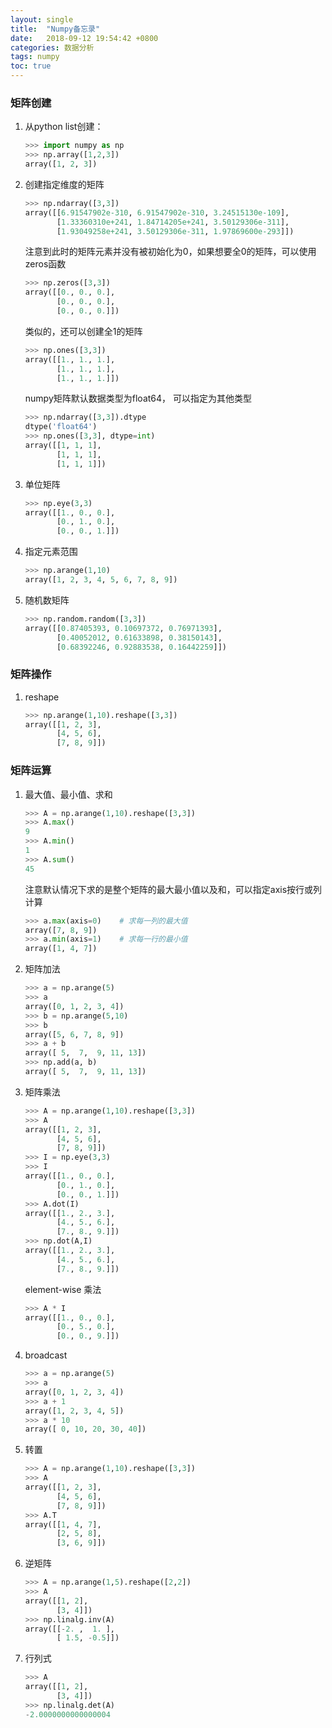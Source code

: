 ```yaml
---
layout: single
title:  "Numpy备忘录"
date:   2018-09-12 19:54:42 +0800
categories: 数据分析
tags: numpy
toc: true
---
```


### 矩阵创建

1. 从python list创建：

   ```python
   >>> import numpy as np 
   >>> np.array([1,2,3])
   array([1, 2, 3])
   ```

2. 创建指定维度的矩阵

   ```python
   >>> np.ndarray([3,3])
   array([[6.91547902e-310, 6.91547902e-310, 3.24515130e-109],
          [1.33360310e+241, 1.84714205e+241, 3.50129306e-311],
          [1.93049258e+241, 3.50129306e-311, 1.97869600e-293]])
   ```

   注意到此时的矩阵元素并没有被初始化为0，如果想要全0的矩阵，可以使用zeros函数

   ```python
   >>> np.zeros([3,3])
   array([[0., 0., 0.],
          [0., 0., 0.],
          [0., 0., 0.]])
   ```

   类似的，还可以创建全1的矩阵

   ```python
   >>> np.ones([3,3])
   array([[1., 1., 1.],
          [1., 1., 1.],
          [1., 1., 1.]])
   ```

   numpy矩阵默认数据类型为float64， 可以指定为其他类型

   ```python
   >>> np.ndarray([3,3]).dtype
   dtype('float64')
   >>> np.ones([3,3], dtype=int)
   array([[1, 1, 1],
          [1, 1, 1],
          [1, 1, 1]])
   ```

   

3. 单位矩阵

   ```python
   >>> np.eye(3,3)
   array([[1., 0., 0.],
          [0., 1., 0.],
          [0., 0., 1.]])
   ```

4. 指定元素范围

   ```python
   >>> np.arange(1,10)
   array([1, 2, 3, 4, 5, 6, 7, 8, 9])
   ```

5. 随机数矩阵

   ```python
   >>> np.random.random([3,3])
   array([[0.87405393, 0.10697372, 0.76971393],
          [0.40052012, 0.61633898, 0.38150143],
          [0.68392246, 0.92883538, 0.16442259]])
   ```

   

### 矩阵操作

1. reshape

   ```python
   >>> np.arange(1,10).reshape([3,3])
   array([[1, 2, 3],
          [4, 5, 6],
          [7, 8, 9]])
   ```

   



### 矩阵运算

1. 最大值、最小值、求和

   ```python
   >>> A = np.arange(1,10).reshape([3,3])
   >>> A.max()
   9
   >>> A.min()
   1
   >>> A.sum()
   45
   ```

   注意默认情况下求的是整个矩阵的最大最小值以及和，可以指定axis按行或列计算

   ```python
   >>> a.max(axis=0)	# 求每一列的最大值
   array([7, 8, 9])
   >>> a.min(axis=1)	# 求每一行的最小值
   array([1, 4, 7])
   ```

2. 矩阵加法

   ```python
   >>> a = np.arange(5)
   >>> a
   array([0, 1, 2, 3, 4])
   >>> b = np.arange(5,10)
   >>> b
   array([5, 6, 7, 8, 9])
   >>> a + b
   array([ 5,  7,  9, 11, 13])
   >>> np.add(a, b)
   array([ 5,  7,  9, 11, 13])
   ```

3. 矩阵乘法

   ```python
   >>> A = np.arange(1,10).reshape([3,3])
   >>> A
   array([[1, 2, 3],
          [4, 5, 6],
          [7, 8, 9]])
   >>> I = np.eye(3,3)
   >>> I
   array([[1., 0., 0.],
          [0., 1., 0.],
          [0., 0., 1.]])
   >>> A.dot(I)
   array([[1., 2., 3.],
          [4., 5., 6.],
          [7., 8., 9.]])
   >>> np.dot(A,I)
   array([[1., 2., 3.],
          [4., 5., 6.],
          [7., 8., 9.]])
   ```

   element-wise 乘法

   ```python
   >>> A * I
   array([[1., 0., 0.],
          [0., 5., 0.],
          [0., 0., 9.]])
   ```

   

4. broadcast

   ```python
   >>> a = np.arange(5)
   >>> a
   array([0, 1, 2, 3, 4])
   >>> a + 1
   array([1, 2, 3, 4, 5])
   >>> a * 10
   array([ 0, 10, 20, 30, 40])
   ```

5. 转置

   ```python
   >>> A = np.arange(1,10).reshape([3,3])
   >>> A
   array([[1, 2, 3],
          [4, 5, 6],
          [7, 8, 9]])
   >>> A.T
   array([[1, 4, 7],
          [2, 5, 8],
          [3, 6, 9]])
   ```

6. 逆矩阵

   ```python
   >>> A = np.arange(1,5).reshape([2,2])
   >>> A
   array([[1, 2],
          [3, 4]])
   >>> np.linalg.inv(A)
   array([[-2. ,  1. ],
          [ 1.5, -0.5]])
   ```

7. 行列式

   ```python
   >>> A
   array([[1, 2],
          [3, 4]])
   >>> np.linalg.det(A)
   -2.0000000000000004
   ```

   